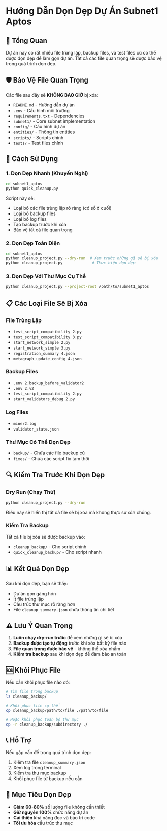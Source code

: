 # Hướng Dẫn Dọn Dẹp Dự Án Subnet1 Aptos

## 🧹 Tổng Quan

Dự án này có rất nhiều file trùng lặp, backup files, và test files cũ có thể được dọn dẹp để làm gọn dự án. Tất cả các file quan trọng sẽ được bảo vệ trong quá trình dọn dẹp.

## 🛡️ Bảo Vệ File Quan Trọng

Các file sau đây sẽ **KHÔNG BAO GIỜ** bị xóa:
- `README.md` - Hướng dẫn dự án
- `.env` - Cấu hình môi trường
- `requirements.txt` - Dependencies
- `subnet1/` - Core subnet implementation
- `config/` - Cấu hình dự án
- `entities/` - Thông tin entities
- `scripts/` - Scripts chính
- `tests/` - Test files chính

## 🚀 Cách Sử Dụng

### 1. Dọn Dẹp Nhanh (Khuyến Nghị)

```bash
cd subnet1_aptos
python quick_cleanup.py
```

Script này sẽ:
- Loại bỏ các file trùng lặp rõ ràng (có số ở cuối)
- Loại bỏ backup files
- Loại bỏ log files
- Tạo backup trước khi xóa
- Bảo vệ tất cả file quan trọng

### 2. Dọn Dẹp Toàn Diện

```bash
cd subnet1_aptos
python cleanup_project.py --dry-run  # Xem trước những gì sẽ bị xóa
python cleanup_project.py             # Thực hiện dọn dẹp
```

### 3. Dọn Dẹp Với Thư Mục Cụ Thể

```bash
python cleanup_project.py --project-root /path/to/subnet1_aptos
```

## 📋 Các Loại File Sẽ Bị Xóa

### File Trùng Lặp
- `test_script_compatibility 2.py`
- `test_script_compatibility 3.py`
- `start_network_simple 2.py`
- `start_network_simple 3.py`
- `registration_summary 4.json`
- `metagraph_update_config 4.json`

### Backup Files
- `.env 2.backup_before_validator2`
- `.env 2.v2`
- `test_script_compatibility 2.py`
- `start_validators_debug 2.py`

### Log Files
- `miner2.log`
- `validator_state.json`

### Thư Mục Có Thể Dọn Dẹp
- `backup/` - Chứa các file backup cũ
- `fixes/` - Chứa các script fix tạm thời

## 🔍 Kiểm Tra Trước Khi Dọn Dẹp

### Dry Run (Chạy Thử)
```bash
python cleanup_project.py --dry-run
```

Điều này sẽ hiển thị tất cả file sẽ bị xóa mà không thực sự xóa chúng.

### Kiểm Tra Backup
Tất cả file bị xóa sẽ được backup vào:
- `cleanup_backup/` - Cho script chính
- `quick_cleanup_backup/` - Cho script nhanh

## 📊 Kết Quả Dọn Dẹp

Sau khi dọn dẹp, bạn sẽ thấy:
- Dự án gọn gàng hơn
- Ít file trùng lặp
- Cấu trúc thư mục rõ ràng hơn
- File `cleanup_summary.json` chứa thông tin chi tiết

## ⚠️ Lưu Ý Quan Trọng

1. **Luôn chạy dry-run trước** để xem những gì sẽ bị xóa
2. **Backup được tạo tự động** trước khi xóa bất kỳ file nào
3. **File quan trọng được bảo vệ** - không thể xóa nhầm
4. **Kiểm tra backup** sau khi dọn dẹp để đảm bảo an toàn

## 🆘 Khôi Phục File

Nếu cần khôi phục file nào đó:

```bash
# Tìm file trong backup
ls cleanup_backup/

# Khôi phục file cụ thể
cp cleanup_backup/path/to/file ./path/to/file

# Hoặc khôi phục toàn bộ thư mục
cp -r cleanup_backup/subdirectory ./
```

## 📞 Hỗ Trợ

Nếu gặp vấn đề trong quá trình dọn dẹp:
1. Kiểm tra file `cleanup_summary.json`
2. Xem log trong terminal
3. Kiểm tra thư mục backup
4. Khôi phục file từ backup nếu cần

## 🎯 Mục Tiêu Dọn Dẹp

- **Giảm 60-80%** số lượng file không cần thiết
- **Giữ nguyên 100%** chức năng dự án
- **Cải thiện** khả năng đọc và bảo trì code
- **Tối ưu hóa** cấu trúc thư mục
